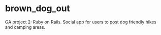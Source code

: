 # brown_dog_out
GA project 2: Ruby on Rails. Social app for users to post dog friendly hikes and camping areas.
